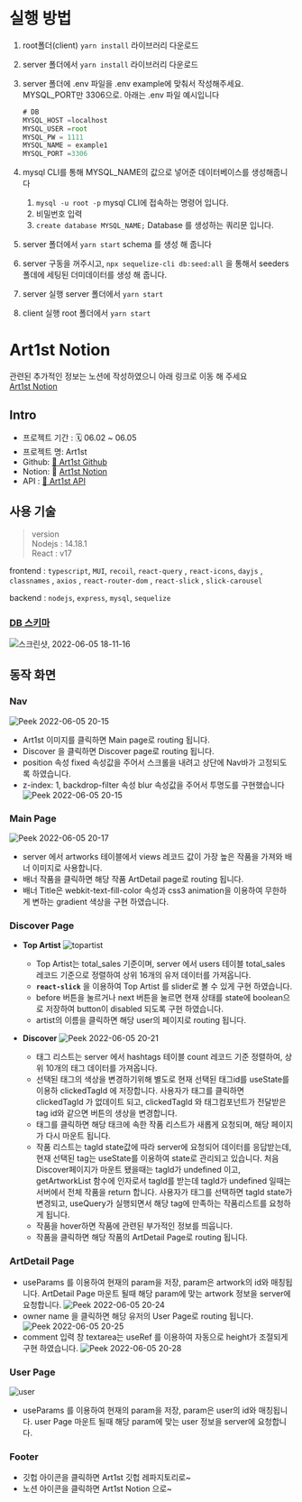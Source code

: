 # 실행 방법
1. root폴더(client) `yarn install`  라이브러리 다운로드  
2. server 폴더에서 `yarn install`  라이브러리 다운로드
3. server 폴더에 .env 파일을 .env example에 맞춰서 작성해주세요.  MYSQL_PORT만 3306으로. 아래는 .env 파일 예시입니다
    
    ```jsx
    # DB
    MYSQL_HOST =localhost
    MYSQL_USER =root
    MYSQL_PW = 1111
    MYSQL_NAME = example1
    MYSQL_PORT =3306
    ```
4. mysql CLI를 통해 MYSQL_NAME의 값으로 넣어준 데이터베이스를 생성해줍니다
    1. `mysql -u root -p`  mysql CLI에 접속하는 명령어 입니다.
    2. 비밀번호 입력
    3. `create database MYSQL_NAME;` Database 를 생성하는 쿼리문 입니다.
5.  server 폴더에서 `yarn start`  schema 를 생성 해 줍니다
6.  server 구동을 꺼주시고, `npx sequelize-cli db:seed:all` 을 통해서 seeders폴데에 세팅된 더미데이터를 생성 해 줍니다. 
7. server 실행 server 폴더에서 `yarn start` 
8. client 실행 root 폴더에서 `yarn start`

# Art1st Notion
관련된 추가적인 정보는 노션에 작성하였으니 아래 링크로 이동 해 주세요 <br>
[Art1st Notion](https://jsg0629.notion.site/Wanted_final_project_-3770a1b65d3244f18f7b3b56579ac2c5)

## Intro

- 프로젝트 기간 : 🗓️ 06.02 ~ 06.05
- 프로젝트 명: Art1st
- Github: [🎨 Art1st Github](https://github.com/jsg0629/wanted_final_project)
- Notion: 🔐 [Art1st Notion](https://fluoridated-cayenne-db1.notion.site/Wanted_final_project_-3770a1b65d3244f18f7b3b56579ac2c5)
- API : [📙 Art1st API](https://fluoridated-cayenne-db1.notion.site/API-134b5d3a873440498bfcc7bcfd87e78a)

## 사용 기술

> version<br/>
Nodejs : 14.18.1<br/>
React : v17
> 

frontend :  `typescript`, `MUI`, `recoil`, `react-query` , `react-icons`, `dayjs` , `classnames` , `axios` , `react-router-dom` , `react-slick` , `slick-carousel`

backend : `nodejs`, `express`, `mysql`, `sequelize`

### [DB 스키마](https://dbdiagram.io/d/622d61ff61d06e6eadefa0f9)

![스크린샷, 2022-06-05 18-11-16](https://user-images.githubusercontent.com/93072844/172047018-77f13a53-c66f-470b-827d-78cc0947fdc0.png)

## 동작 화면

### Nav
![Peek 2022-06-05 20-15](https://user-images.githubusercontent.com/93072844/172047943-029b74b8-e7b3-4ab3-a012-2b73ef53ce0c.gif)

- Art1st 이미지를 클릭하면 Main page로 routing 됩니다.
- Discover 을 클릭하면 Discover page로 routing 됩니다.
- position 속성 fixed 속성값을 주어서 스크롤을 내려고 상단에 Nav바가 고정되도록 하였습니다.
- z-index: 1, backdrop-filter 속성 blur 속성값을 주어서 투명도를 구현했습니다
![Peek 2022-06-05 20-15](https://user-images.githubusercontent.com/93072844/172047957-0094ccc0-fb12-4725-b4f7-00a7d0c67e6d.gif)


### Main Page

![Peek 2022-06-05 20-17](https://user-images.githubusercontent.com/93072844/172048001-23d64e43-4632-429e-ba80-b8f47a595bcc.gif)

- server 에서 artworks 테이블에서 views 레코드 값이 가장 높은 작품을 가져와 배너 이미지로 사용합니다.
- 배너 작품을 클릭하면 해당 작품 ArtDetail page로 routing 됩니다.
- 배너 Title은 webkit-text-fill-color 속성과 css3 animation을 이용하여 무한하게 변하는 gradient 색상을 구현 하였습니다.

### Discover Page

- **Top Artist**
 ![topartist](https://user-images.githubusercontent.com/93072844/172047608-5695ae99-bc4d-4541-97ca-95974845f607.gif)

    - Top Artist는 total_sales 기준이며, server 에서 users 테이블 total_sales 레코드 기준으로 정렬하여 상위 16개의 유저 데이터를 가져옵니다.
    - **`react-slick`** 을 이용하여  Top Artist 를 slider로 볼 수 있게 구현 하였습니다.
    - before 버튼을 눌르거나 next 버튼을 눌르면 현재 상태를 state에 boolean으로 저장하여 button이 disabled 되도록 구현 하였습니다.
    - artist의 이름을 클릭하면 해당 user의 페이지로 routing 됩니다.
- **Discover**
![Peek 2022-06-05 20-21](https://user-images.githubusercontent.com/93072844/172048137-7bdd8e32-8a12-4117-a00a-b5ea85677177.gif)

    - 태그 리스트는 server 에서 hashtags 테이블 count 레코드 기준 정렬하여, 상위 10개의 태그 데이터를 가져옵니다.
    - 선택된 태그의 색상을 변경하기위해 별도로 현재 선택된 태그id를 useState를 이용하 clickedTagId 에 저장합니다. 사용자가 태그를 클릭하면 clickedTagId 가 없데이트 되고, clickedTagId 와 태그컴포넌트가 전달받은 tag id와 같으면 버튼의 생상을 변경합니다.
    - 태그를 클릭하면 해당 태크에 속한 작품 리스트가 새롭게 요청되며, 해당 페이지가 다시 마운트 됩니다.
    - 작품 리스트는 tagId state값에 따라 server에 요청되어 데이터를 응답받는데, 현재 선택된 tag는 useState를 이용하여 state로 관리되고 있습니다. 처음 Discover페이지가 마운트 됐을때는 tagId가 undefined 이고, getArtworkList 함수에 인자로서 tagId를 받는데 tagId가 undefined 일때는 서버에서 전체 작품을 return 합니다. 사용자가 태그를 선택하면 tagId state가 변경되고, useQuery가 실행되면서 해당 tag에 만족하는 작품리스트를 요청하게 됩니다.
    - 작품을 hover하면 작품에 관련된 부가적인 정보를 띄웁니다.
    - 작품을 클릭하면 해당 작품의 ArtDetail Page로 routing 됩니다.

### ArtDetail Page


- useParams 를 이용하여 현재의 param을 저장, param은 artwork의 id와 매칭됩니다. ArtDetail Page 마운트 될때 해당 param에 맞는 artwork 정보을 server에 요청합니다.
![Peek 2022-06-05 20-24](https://user-images.githubusercontent.com/93072844/172048220-c21ec0db-6756-4722-b0f1-dfb8df040005.gif)
- owner name 을 클릭하면 해당 유저의 User Page로 routing 됩니다.
![Peek 2022-06-05 20-25](https://user-images.githubusercontent.com/93072844/172048222-c608327e-fdd7-4cdc-9ef2-40ef50483ab7.gif)
- comment 입력 창 textarea는 useRef 를 이용하여 자동으로 height가 조절되게 구현 하였습니다.
![Peek 2022-06-05 20-28](https://user-images.githubusercontent.com/93072844/172048363-34ab9dfc-9345-4d91-b6d9-5438c69586f8.gif)


### User Page
![user](https://user-images.githubusercontent.com/93072844/172047597-4aac8e3d-b6ab-4941-8fec-f8767879c8ee.gif)


- useParams 를 이용하여 현재의 param을 저장, param은 user의 id와 매칭됩니다. user Page 마운트 될때 해당 param에 맞는 user 정보을 server에 요청합니다.

### Footer

- 깃헙 아이콘을 클릭하면 Art1st 깃헙 레파지토리로~
- 노션 아이콘을 클릭하면 Art1st Notion 으로~

